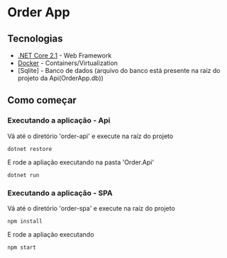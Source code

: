 # Order App

## Tecnologias

- [.NET Core 2.1](https://www.microsoft.com/net/download) - Web Framework
- [Docker](https://www.docker.com/) - Containers/Virtualization
- [Sqlite] - Banco de dados (arquivo do banco está presente na raiz do projeto da Api(OrderApp.db))

## Como começar

### Executando a aplicação - Api

Vá até o diretório 'order-api' e execute na raíz do projeto

```
dotnet restore
```

E rode a apliação executando na pasta 'Order.Api'

```
dotnet run
```

### Executando a aplicação - SPA

Vá até o diretório 'order-spa' e execute na raíz do projeto

```
npm install
```

E rode a apliação executando

```
npm start
```
